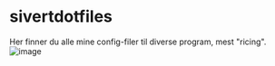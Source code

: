 # sivertdotfiles
Her finner du alle mine config-filer til diverse program, mest "ricing".
![image](https://github.com/user-attachments/assets/29398582-727a-4caf-960e-5cd708bdba05)

